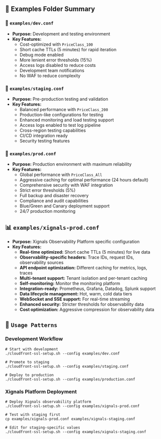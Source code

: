 ## 📁 Examples Folder Summary

### 🔧 `examples/dev.conf`

- **Purpose:** Development and testing environment
- **Key Features:**
  - Cost-optimized with `PriceClass_100`
  - Short cache TTLs (5 minutes) for rapid iteration
  - Debug mode enabled
  - More lenient error thresholds (15%)
  - Access logs disabled to reduce costs
  - Development team notifications
  - No WAF to reduce complexity

### 🧪 `examples/staging.conf`

- **Purpose:** Pre-production testing and validation
- **Key Features:**
  - Balanced performance with `PriceClass_200`
  - Production-like configurations for testing
  - Enhanced monitoring and load testing support
  - Access logs enabled to test log pipeline
  - Cross-region testing capabilities
  - CI/CD integration ready
  - Security testing features

### 🚀 `examples/prod.conf`

- **Purpose:** Production environment with maximum reliability
- **Key Features:**
  - Global performance with `PriceClass_All`
  - Aggressive caching for optimal performance (24 hours default)
  - Comprehensive security with WAF integration
  - Strict error thresholds (5%)
  - Full backup and disaster recovery
  - Compliance and audit capabilities
  - Blue/Green and Canary deployment support
  - 24/7 production monitoring

## 📊 `examples/xignals-prod.conf`

- **Purpose:** Xignals Observability Platform specific configuration
- **Key Features:**
  - **Real-time optimized:** Short cache TTLs (5 minutes) for live data
  - **Observability-specific headers:** Trace IDs, request IDs, observability sources
  - **API endpoint optimization:** Different caching for metrics, logs, traces
  - **Multi-tenant support:** Tenant isolation and per-tenant caching
  - **Self-monitoring:** Monitor the monitoring platform
  - **Integration-ready:** Prometheus, Grafana, Datadog, Splunk support
  - **Data lifecycle management:** Hot, warm, cold data tiers
  - **WebSocket and SSE support:** For real-time streaming
  - **Enhanced security:** Stricter thresholds for observability data
  - **Cost optimization:** Aggressive compression for observability data

## 🎯 `Usage Patterns`

### Development Workflow

```
# Start with development
./cloudfront-ssl-setup.sh --config examples/dev.conf

# Promote to staging
./cloudfront-ssl-setup.sh --config examples/staging.conf

# Deploy to production
./cloudfront-ssl-setup.sh --config examples/production.conf
```

### Xignals Platform Deployment

```
# Deploy Xignals observability platform
./cloudfront-ssl-setup.sh --config examples/xignals-prod.conf

# Test with staging first
cp examples/xignals-prod.conf examples/xignals-staging.conf

# Edit for staging-specific values
./cloudfront-ssl-setup.sh --config examples/xignals-staging.conf
```